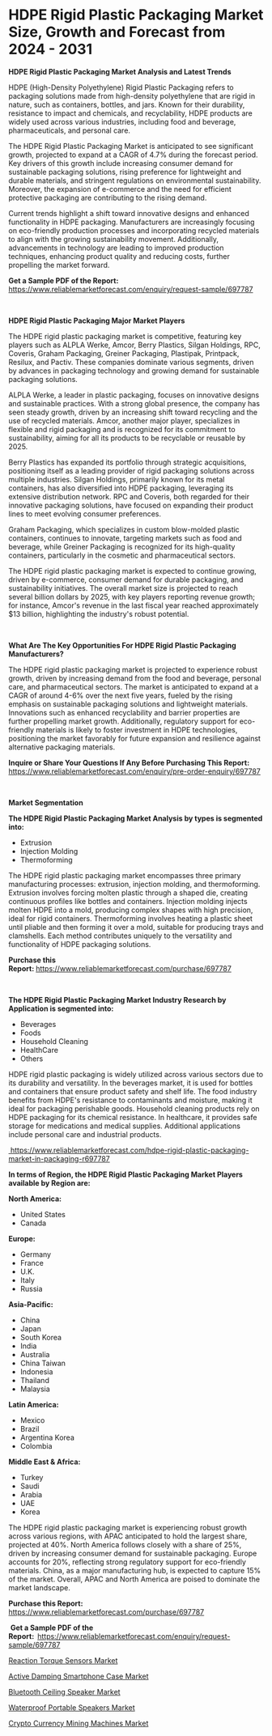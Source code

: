 <p><h1>HDPE Rigid Plastic Packaging Market Size, Growth and Forecast from 2024 - 2031</h1></p><p><strong>HDPE Rigid Plastic Packaging Market Analysis and Latest Trends</strong></p>
<p><p>HDPE (High-Density Polyethylene) Rigid Plastic Packaging refers to packaging solutions made from high-density polyethylene that are rigid in nature, such as containers, bottles, and jars. Known for their durability, resistance to impact and chemicals, and recyclability, HDPE products are widely used across various industries, including food and beverage, pharmaceuticals, and personal care.</p><p>The HDPE Rigid Plastic Packaging Market is anticipated to see significant growth, projected to expand at a CAGR of 4.7% during the forecast period. Key drivers of this growth include increasing consumer demand for sustainable packaging solutions, rising preference for lightweight and durable materials, and stringent regulations on environmental sustainability. Moreover, the expansion of e-commerce and the need for efficient protective packaging are contributing to the rising demand.</p><p>Current trends highlight a shift toward innovative designs and enhanced functionality in HDPE packaging. Manufacturers are increasingly focusing on eco-friendly production processes and incorporating recycled materials to align with the growing sustainability movement. Additionally, advancements in technology are leading to improved production techniques, enhancing product quality and reducing costs, further propelling the market forward.</p></p>
<p><strong>Get a Sample PDF of the Report:&nbsp;</strong> <a href="https://www.reliablemarketforecast.com/enquiry/request-sample/697787?utm_campaign=1130&utm_medium=2&utm_source=Github&utm_content=ia&utm_term=29092024&utm_id=hdpe-rigid-plastic-packaging">https://www.reliablemarketforecast.com/enquiry/request-sample/697787</a></p>
<p>&nbsp;</p>
<p><strong>HDPE Rigid Plastic Packaging Major Market Players</strong></p>
<p><p>The HDPE rigid plastic packaging market is competitive, featuring key players such as ALPLA Werke, Amcor, Berry Plastics, Silgan Holdings, RPC, Coveris, Graham Packaging, Greiner Packaging, Plastipak, Printpack, Resilux, and Pactiv. These companies dominate various segments, driven by advances in packaging technology and growing demand for sustainable packaging solutions.</p><p>ALPLA Werke, a leader in plastic packaging, focuses on innovative designs and sustainable practices. With a strong global presence, the company has seen steady growth, driven by an increasing shift toward recycling and the use of recycled materials. Amcor, another major player, specializes in flexible and rigid packaging and is recognized for its commitment to sustainability, aiming for all its products to be recyclable or reusable by 2025.</p><p>Berry Plastics has expanded its portfolio through strategic acquisitions, positioning itself as a leading provider of rigid packaging solutions across multiple industries. Silgan Holdings, primarily known for its metal containers, has also diversified into HDPE packaging, leveraging its extensive distribution network. RPC and Coveris, both regarded for their innovative packaging solutions, have focused on expanding their product lines to meet evolving consumer preferences.</p><p>Graham Packaging, which specializes in custom blow-molded plastic containers, continues to innovate, targeting markets such as food and beverage, while Greiner Packaging is recognized for its high-quality containers, particularly in the cosmetic and pharmaceutical sectors.</p><p>The HDPE rigid plastic packaging market is expected to continue growing, driven by e-commerce, consumer demand for durable packaging, and sustainability initiatives. The overall market size is projected to reach several billion dollars by 2025, with key players reporting revenue growth; for instance, Amcor's revenue in the last fiscal year reached approximately $13 billion, highlighting the industry's robust potential.</p></p>
<p>&nbsp;</p>
<p><strong>What Are The Key Opportunities For HDPE Rigid Plastic Packaging Manufacturers?</strong></p>
<p><p>The HDPE rigid plastic packaging market is projected to experience robust growth, driven by increasing demand from the food and beverage, personal care, and pharmaceutical sectors. The market is anticipated to expand at a CAGR of around 4-6% over the next five years, fueled by the rising emphasis on sustainable packaging solutions and lightweight materials. Innovations such as enhanced recyclability and barrier properties are further propelling market growth. Additionally, regulatory support for eco-friendly materials is likely to foster investment in HDPE technologies, positioning the market favorably for future expansion and resilience against alternative packaging materials.</p></p>
<p><strong>Inquire or Share Your Questions If Any Before Purchasing This Report:</strong> <a href="https://www.reliablemarketforecast.com/enquiry/pre-order-enquiry/697787?utm_campaign=1130&utm_medium=2&utm_source=Github&utm_content=ia&utm_term=29092024&utm_id=hdpe-rigid-plastic-packaging">https://www.reliablemarketforecast.com/enquiry/pre-order-enquiry/697787</a></p>
<p>&nbsp;</p>
<p><strong>Market Segmentation</strong></p>
<p><strong>The HDPE Rigid Plastic Packaging Market Analysis by types is segmented into:</strong></p>
<p><ul><li>Extrusion</li><li>Injection Molding</li><li>Thermoforming</li></ul></p>
<p><p>The HDPE rigid plastic packaging market encompasses three primary manufacturing processes: extrusion, injection molding, and thermoforming. Extrusion involves forcing molten plastic through a shaped die, creating continuous profiles like bottles and containers. Injection molding injects molten HDPE into a mold, producing complex shapes with high precision, ideal for rigid containers. Thermoforming involves heating a plastic sheet until pliable and then forming it over a mold, suitable for producing trays and clamshells. Each method contributes uniquely to the versatility and functionality of HDPE packaging solutions.</p></p>
<p><strong>Purchase this Report:&nbsp;</strong><a href="https://www.reliablemarketforecast.com/purchase/697787?utm_campaign=1130&utm_medium=2&utm_source=Github&utm_content=ia&utm_term=29092024&utm_id=hdpe-rigid-plastic-packaging">https://www.reliablemarketforecast.com/purchase/697787</a></p>
<p>&nbsp;</p>
<p><strong>The HDPE Rigid Plastic Packaging Market Industry Research by Application is segmented into:</strong></p>
<p><ul><li>Beverages</li><li>Foods</li><li>Household Cleaning</li><li>HealthCare</li><li>Others</li></ul></p>
<p><p>HDPE rigid plastic packaging is widely utilized across various sectors due to its durability and versatility. In the beverages market, it is used for bottles and containers that ensure product safety and shelf life. The food industry benefits from HDPE's resistance to contaminants and moisture, making it ideal for packaging perishable goods. Household cleaning products rely on HDPE packaging for its chemical resistance. In healthcare, it provides safe storage for medications and medical supplies. Additional applications include personal care and industrial products.</p></p>
<p><a href="https://www.reliablemarketforecast.com/hdpe-rigid-plastic-packaging-market-in-packaging-r697787?utm_campaign=1130&utm_medium=2&utm_source=Github&utm_content=ia&utm_term=29092024&utm_id=hdpe-rigid-plastic-packaging">&nbsp;https://www.reliablemarketforecast.com/hdpe-rigid-plastic-packaging-market-in-packaging-r697787</a></p>
<p><strong>In terms of Region, the HDPE Rigid Plastic Packaging Market Players available by Region are:</strong></p>
<p>
    <p> <strong> North America: </strong>
        <ul>
            <li>United States</li>
            <li>Canada</li>
        </ul>
        </p> 
    <p> <strong> Europe: </strong>
        <ul>
            <li>Germany</li>
            <li>France</li>
            <li>U.K.</li>
            <li>Italy</li>
            <li>Russia</li>
        </ul>
        </p> 
    <p> <strong> Asia-Pacific: </strong>
        <ul>
            <li>China</li>
            <li>Japan</li>
            <li>South Korea</li>
            <li>India</li>
            <li>Australia</li>
            <li>China Taiwan</li>
            <li>Indonesia</li>
            <li>Thailand</li>
            <li>Malaysia</li>
        </ul>
        </p> 
    <p> <strong> Latin America: </strong>
        <ul>
            <li>Mexico</li>
            <li>Brazil</li>
            <li>Argentina Korea</li>
            <li>Colombia</li>
        </ul>
        </p> 
    <p> <strong> Middle East & Africa: </strong>
        <ul>
            <li>Turkey</li>
            <li>Saudi</li>
            <li>Arabia</li>
            <li>UAE</li>
            <li>Korea</li>
        </ul>
    </p>
    </p>
<p><p>The HDPE rigid plastic packaging market is experiencing robust growth across various regions, with APAC anticipated to hold the largest share, projected at 40%. North America follows closely with a share of 25%, driven by increasing consumer demand for sustainable packaging. Europe accounts for 20%, reflecting strong regulatory support for eco-friendly materials. China, as a major manufacturing hub, is expected to capture 15% of the market. Overall, APAC and North America are poised to dominate the market landscape.</p></p>
<p><strong>Purchase this Report: </strong><a href="https://www.reliablemarketforecast.com/purchase/697787?utm_campaign=1130&utm_medium=2&utm_source=Github&utm_content=ia&utm_term=29092024&utm_id=hdpe-rigid-plastic-packaging">https://www.reliablemarketforecast.com/purchase/697787</a></p>
<p>&nbsp;<strong>Get a Sample PDF of the Report:&nbsp;&nbsp;</strong><a href="https://www.reliablemarketforecast.com/enquiry/request-sample/697787?utm_campaign=1130&utm_medium=2&utm_source=Github&utm_content=ia&utm_term=29092024&utm_id=hdpe-rigid-plastic-packaging">https://www.reliablemarketforecast.com/enquiry/request-sample/697787</a></p>
<p><strong></strong></p>
<p><p><a href="https://issuu.com/reportprime-2/docs/reaction-torque-sensors-market-size_a2db2cc5932e67?utm_campaign=1130&utm_medium=2&utm_source=Github&utm_content=ia&utm_term=29092024&utm_id=hdpe-rigid-plastic-packaging">Reaction Torque Sensors Market</a></p><p><a href="https://github.com/RickHolmes3/Market-Research-Report-List-6/blob/main/active-damping-smartphone-case-market.md?utm_campaign=1130&utm_medium=2&utm_source=Github&utm_content=ia&utm_term=29092024&utm_id=hdpe-rigid-plastic-packaging">Active Damping Smartphone Case Market</a></p><p><a href="https://www.linkedin.com/pulse/global-bluetooth-ceiling-speaker-market-focus-application-iyx6f?utm_campaign=1130&utm_medium=2&utm_source=Github&utm_content=ia&utm_term=29092024&utm_id=hdpe-rigid-plastic-packaging">Bluetooth Ceiling Speaker Market</a></p><p><a href="https://www.linkedin.com/pulse/waterproof-portable-speakers-industry-insights-report-analyzing-jkgkf?utm_campaign=1130&utm_medium=2&utm_source=Github&utm_content=ia&utm_term=29092024&utm_id=hdpe-rigid-plastic-packaging">Waterproof Portable Speakers Market</a></p><p><a href="https://issuu.com/reportprime-2/docs/crypto-currency-mining-machines-mar_399f4d4f1aee99?utm_campaign=1130&utm_medium=2&utm_source=Github&utm_content=ia&utm_term=29092024&utm_id=hdpe-rigid-plastic-packaging">Crypto Currency Mining Machines Market</a></p></p>